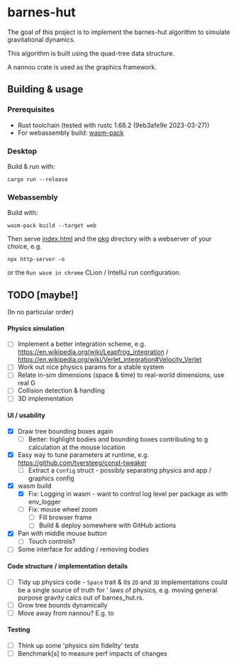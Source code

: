 # barnes-hut

The goal of this project is to implement the barnes-hut algorithm to simulate gravitational dynamics.

This algorithm is built using the quad-tree data structure.

A nannou crate is used as the graphics framework.

## Building & usage

### Prerequisites

- Rust toolchain (tested with rustc 1.68.2 (9eb3afe9e 2023-03-27))
- For webassembly build: [wasm-pack](https://rustwasm.github.io/wasm-pack/installer/)

### Desktop

Build & run with:

```shell
cargo run --release
```

### Webassembly

Build with:

```shell
wasm-pack build --target web
```

Then serve [index.html](./index.html) and the [pkg](./pkg) directory with a webserver of your choice, e.g.

```shell
npx http-server -o
```

or the `Run wasm in chrome` CLion / IntelliJ run configuration.

## TODO [maybe!]

(In no particular order)

#### Physics simulation

- [ ] Implement a better integration scheme,
  e.g. https://en.wikipedia.org/wiki/Leapfrog_integration / https://en.wikipedia.org/wiki/Verlet_integration#Velocity_Verlet
- [ ] Work out nice physics params for a stable system
- [ ] Relate in-sim dimensions (space & time) to real-world dimensions, use real G
- [ ] Collision detection & handling
- [ ] 3D implementation

#### UI / usability

- [X] Draw tree bounding boxes again
    - [ ] Better: highlight bodies and bounding boxes contributing to g calculation at the mouse location
- [X] Easy way to tune parameters at runtime, e.g. https://github.com/tversteeg/const-tweaker
    - [ ] Extract a `Config` struct - possibly separating physics and app / graphics config
- [X] wasm build
    - [X] Fix: Logging in wasm - want to control log level per package as with env_logger
    - [ ] Fix: mouse wheel zoom
        - [ ] Fill browser frame
        - [ ] Build & deploy somewhere with GitHub actions
- [X] Pan with middle mouse button
    - [ ] Touch controls?
- [ ] Some interface for adding / removing bodies

#### Code structure / implementation details

- [ ] Tidy up physics code - `Space` trait & its `2D` and `3D` implementations could be a single source of truth for '
  laws of physics, e.g. moving general purpose gravity calcs out of barnes_hut.rs.
- [ ] Grow tree bounds dynamically
- [ ] Move away from nannou? E.g. to

#### Testing

- [ ] Think up some 'physics sim fidelity' tests
- [ ] Benchmark[s] to measure perf impacts of changes
